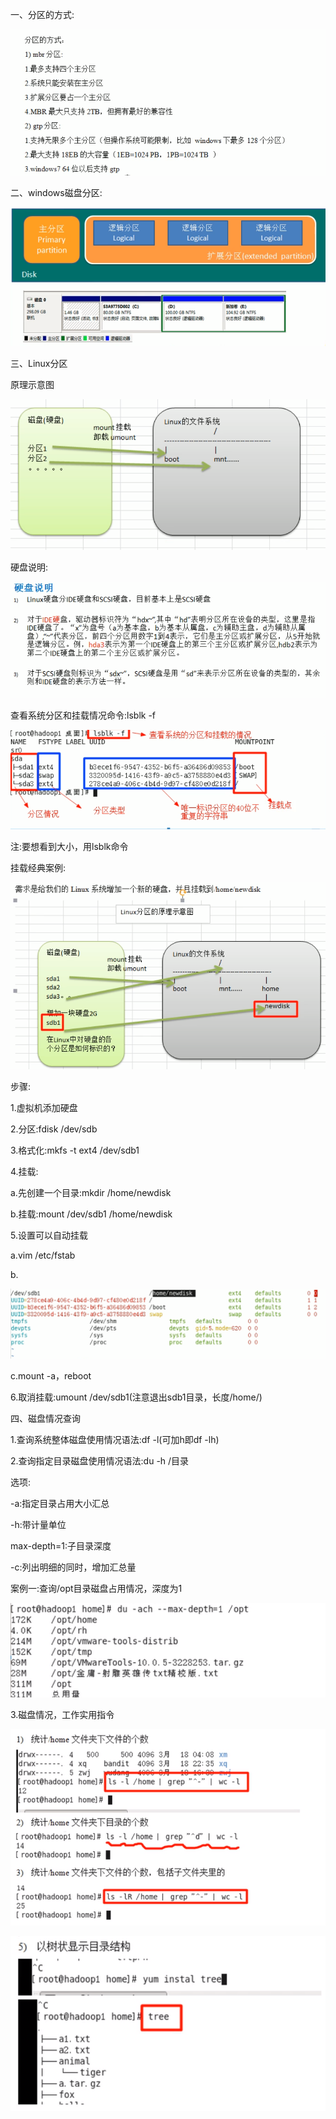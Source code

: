 一、分区的方式:

![001](001.png)

二、windows磁盘分区:

![002](002.png)

三、Linux分区

原理示意图

![003](003.png)

硬盘说明:

![004](004.png)

查看系统分区和挂载情况命令:lsblk -f

![005](005.png)

注:要想看到大小，用lsblk命令

挂载经典案例:

![006](006.png)

步骤:

1.虚拟机添加硬盘

2.分区:fdisk /dev/sdb

3.格式化:mkfs -t ext4 /dev/sdb1

4.挂载:

a.先创建一个目录:mkdir /home/newdisk

b.挂载:mount /dev/sdb1 /home/newdisk

5.设置可以自动挂载

a.vim /etc/fstab

b.

![007](007.png)

c.mount -a，reboot

6.取消挂载:umount /dev/sdb1(注意退出sdb1目录，长度/home/)

四、磁盘情况查询

1.查询系统整体磁盘使用情况语法:df -l(可加h即df -lh)

2.查询指定目录磁盘使用情况语法:du -h /目录

选项:

-a:指定目录占用大小汇总

-h:带计量单位

max-depth=1:子目录深度

-c:列出明细的同时，增加汇总量

案例一:查询/opt目录磁盘占用情况，深度为1

![008](008.png)

3.磁盘情况，工作实用指令

![009](009.png)

![010](010.png)

